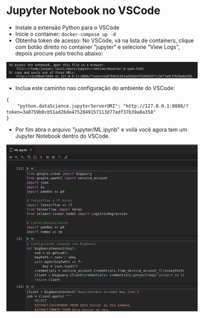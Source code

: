 # Jupyter Notebook no VSCode

- Instale a extensão Python para o VSCode
- Inicie o container: `docker-compose up -d`
- Obtenha token de acesso: No VSCode, vá na lista de containers, clique com botão direito no container "jupyter" e selecione "View Logs", depois procure pelo trecho abaixo:

![](img/token.png)

- Inclua este caminho nas configuração do ambiente do VSCode: 

```
{
    "python.dataScience.jupyterServerURI": "http://127.0.0.1:8888/?token=3a0759b0cb51ad26de4752849157113d77adf37b39a8a358"
}

```

- Por fim abra o arquivo "jupyter/ML.ipynb" e voilá você agora tem um Jupyter Notebook dentro do VSCode.

![](img/notebook.png)

